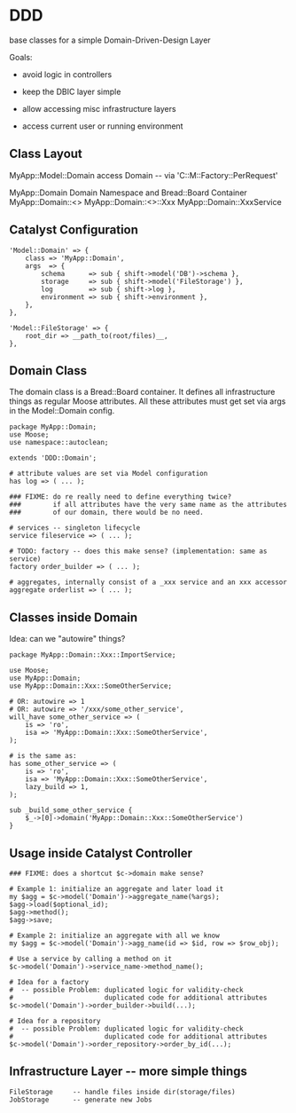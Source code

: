 # DDD #

base classes for a simple Domain-Driven-Design Layer

Goals:

* avoid logic in controllers

* keep the DBIC layer simple

* allow accessing misc infrastructure layers

* access current user or running environment


## Class Layout ##

MyApp::Model::Domain        access Domain -- via 'C::M::Factory::PerRequest'

MyApp::Domain               Domain Namespace and Bread::Board Container
MyApp::Domain::<<Aggregate>>
MyApp::Domain::<<Aggregate>>::Xxx
MyApp::Domain::XxxService


## Catalyst Configuration ##

    'Model::Domain' => {
        class => 'MyApp::Domain',
        args  => {
            schema      => sub { shift->model('DB')->schema },
            storage     => sub { shift->model('FileStorage') },
            log         => sub { shift->log },
            environment => sub { shift->environment },
        },
    },
    
    'Model::FileStorage' => {
        root_dir => __path_to(root/files)__,
    },


## Domain Class ##

The domain class is a Bread::Board container. It defines all infrastructure
things as regular Moose attributes. All these attributes must get set via
args in the Model::Domain config.

    package MyApp::Domain;
    use Moose;
    use namespace::autoclean;
    
    extends 'DDD::Domain';
    
    # attribute values are set via Model configuration
    has log => ( ... );
    
    ### FIXME: do re really need to define everything twice?
    ###        if all attributes have the very same name as the attributes
    ###        of our domain, there would be no need.
    
    # services -- singleton lifecycle
    service fileservice => ( ... );
    
    # TODO: factory -- does this make sense? (implementation: same as service)
    factory order_builder => ( ... );
    
    # aggregates, internally consist of a _xxx service and an xxx accessor
    aggregate orderlist => ( ... );

## Classes inside Domain ##

Idea: can we "autowire" things?

    package MyApp::Domain::Xxx::ImportService;
    
    use Moose;
    use MyApp::Domain;
    use MyApp::Domain::Xxx::SomeOtherService;
    
    # OR: autowire => 1
    # OR: autowire => '/xxx/some_other_service',
    will_have some_other_service => (
        is => 'ro',
        isa => 'MyApp::Domain::Xxx::SomeOtherService',
    );
    
    # is the same as:
    has some_other_service => (
        is => 'ro',
        isa => 'MyApp::Domain::Xxx::SomeOtherService',
        lazy_build => 1,
    );
    
    sub _build_some_other_service {
        $_->[0]->domain('MyApp::Domain::Xxx::SomeOtherService')
    }


## Usage inside Catalyst Controller ##

    ### FIXME: does a shortcut $c->domain make sense?

    # Example 1: initialize an aggregate and later load it
    my $agg = $c->model('Domain')->aggregate_name(%args);
    $agg->load($optional_id);
    $agg->method();
    $agg->save;
    
    # Example 2: initialize an aggregate with all we know
    my $agg = $c->model('Domain')->agg_name(id => $id, row => $row_obj);
    
    # Use a service by calling a method on it
    $c->model('Domain')->service_name->method_name();
    
    # Idea for a factory
    #  -- possible Problem: duplicated logic for validity-check
    #                       duplicated code for additional attributes
    $c->model('Domain')->order_builder->build(...);
    
    # Idea for a repository
    #  -- possible Problem: duplicated logic for validity-check
    #                       duplicated code for additional attributes
    $c->model('Domain')->order_repository->order_by_id(...);


## Infrastructure Layer -- more simple things ##

    FileStorage     -- handle files inside dir(storage/files)
    JobStorage      -- generate new Jobs


